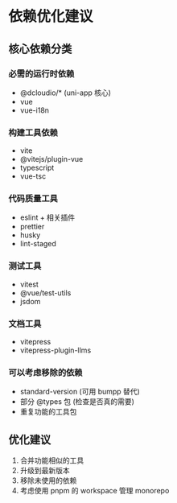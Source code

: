 # 依赖优化建议

## 核心依赖分类

### 必需的运行时依赖
- @dcloudio/* (uni-app 核心)
- vue
- vue-i18n

### 构建工具依赖
- vite
- @vitejs/plugin-vue
- typescript
- vue-tsc

### 代码质量工具
- eslint + 相关插件
- prettier
- husky
- lint-staged

### 测试工具
- vitest
- @vue/test-utils
- jsdom

### 文档工具
- vitepress
- vitepress-plugin-llms

### 可以考虑移除的依赖
- standard-version (可用 bumpp 替代)
- 部分 @types 包 (检查是否真的需要)
- 重复功能的工具包

## 优化建议
1. 合并功能相似的工具
2. 升级到最新版本
3. 移除未使用的依赖
4. 考虑使用 pnpm 的 workspace 管理 monorepo
